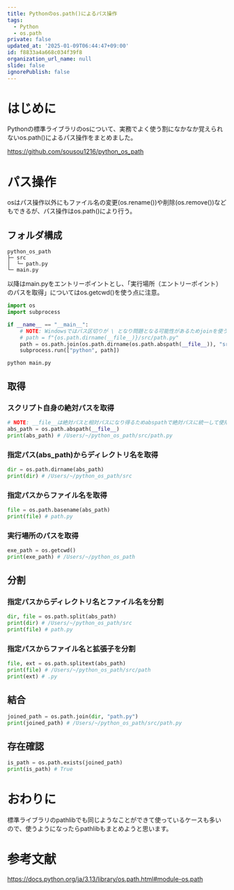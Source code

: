 ```yaml
---
title: Pythonのos.path()によるパス操作
tags:
  - Python
  - os.path
private: false
updated_at: '2025-01-09T06:44:47+09:00'
id: f8833a4a668c034f39f8
organization_url_name: null
slide: false
ignorePublish: false
---
```

# はじめに
Pythonの標準ライブラリのosについて、実務でよく使う割になかなか覚えられないos.path()によるパス操作をまとめました。

https://github.com/sousou1216/python_os_path

# パス操作
osはパス操作以外にもファイル名の変更(os.rename())や削除(os.remove())などもできるが、パス操作はos.path()により行う。

## フォルダ構成
```
python_os_path
├─ src
│  └─ path.py
└─ main.py
```
以降はmain.pyをエントリーポイントとし、「実行場所（エントリーポイント）のパスを取得」についてはos.getcwd()を使う点に注意。
```python:main.py
import os
import subprocess

if __name__ == "__main__":
    # NOTE: Windowsではパス区切りが \ となり問題となる可能性があるためjoinを使う
    # path = f"{os.path.dirname(__file__)}/src/path.py"
    path = os.path.join(os.path.dirname(os.path.abspath(__file__)), "src", "path.py")
    subprocess.run(["python", path])
```
```:ターミナル
python main.py
```

## 取得
### スクリプト自身の絶対パスを取得
```python:path.py
# NOTE: __file__は絶対パスと相対パスになり得るためabspathで絶対パスに統一して使用するのがコツ
abs_path = os.path.abspath(__file__)
print(abs_path) # /Users/~/python_os_path/src/path.py
```
### 指定パス(abs_path)からディレクトリ名を取得
```python:path.py
dir = os.path.dirname(abs_path)
print(dir) # /Users/~/python_os_path/src
```
### 指定パスからファイル名を取得
```python:path.py
file = os.path.basename(abs_path)
print(file) # path.py
```
### 実行場所のパスを取得
```python:path.py
exe_path = os.getcwd()
print(exe_path) # /Users/~/python_os_path
```

## 分割
### 指定パスからディレクトリ名とファイル名を分割
```python:path.py
dir, file = os.path.split(abs_path)
print(dir) # /Users/~/python_os_path/src
print(file) # path.py
```
### 指定パスからファイル名と拡張子を分割
```python:path.py
file, ext = os.path.splitext(abs_path)
print(file) # /Users/~/python_os_path/src/path
print(ext) # .py
```

## 結合
```python:path.py
joined_path = os.path.join(dir, "path.py")
print(joined_path) # /Users/~/python_os_path/src/path.py
```

## 存在確認
```python:path.py
is_path = os.path.exists(joined_path)
print(is_path) # True
```

# おわりに
標準ライブラリのpathlibでも同じようなことができて使っているケースも多いので、使うようになったらpathlibもまとめようと思います。

# 参考文献
https://docs.python.org/ja/3.13/library/os.path.html#module-os.path

